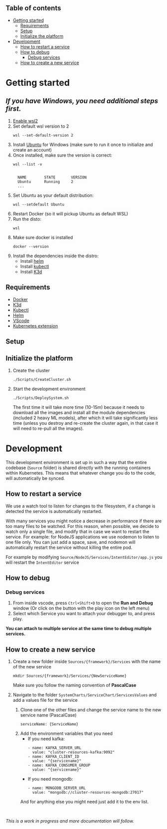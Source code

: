 ## Table of contents
- [Getting started](#getting-started)
  - [Requirements](#requirements)
  - [Setup](#setup)
  - [Initialize the platform](#initialize-the-platform)
- [Development](#development)
  - [How to restart a service](#how-to-restart-a-service)
  - [How to debug](#how-to-debug)
    - [Debug services](#debug-services)
  - [How to create a new service](#how-to-create-a-new-service)

# Getting started
## *If you have Windows, you need additional steps first.* 

1. [Enable wsl2](https://docs.microsoft.com/en-us/windows/wsl/install-win10)
2. Set default wsl version to 2
   ```
   wsl --set-default-version 2
   ```
3. Install [Ubuntu](https://www.microsoft.com/it-it/p/ubuntu/9nblggh4msv6?activetab=pivot:overviewtab) for Windows (make sure to run it once to initialize and create an account)
4. Once installed, make sure the version is correct: 
   ```
   wsl --list -v

   
     NAME        STATE       VERSION
     Ubuntu      Running     2 
     ...
   ```
5. Set Ubuntu as your default distribution:
   ```
   wsl --setdefault Ubuntu
   ```
6. Restart Docker (so it will pickup Ubuntu as default WSL)
7. Run the disto:
   ```
   wsl
   ```
8. Make sure docker is installed
   ```
   docker --version
   ```
9.  Install the dependencies inside the distro:
       - Install [helm](https://helm.sh/docs/intro/install/) 
       - Install [kubectl](https://kubernetes.io/docs/tasks/tools/install-kubectl-linux/) 
       - Install [K3d](https://k3d.io/)

## Requirements

- [Docker](https://docs.docker.com/get-docker/)  
- [K3d](https://k3d.io/)  
- [Kubectl](https://kubernetes.io/docs/tasks/tools/#kubectl)
- [Helm](https://helm.sh/docs/intro/install/)
- [VScode](https://code.visualstudio.com/) 
- [Kubernetes extension](vscode:extension/ms-kubernetes-tools.vscode-kubernetes-tools)
  
## Setup
## Initialize the platform

1. Create the cluster
   ```
   ./Scripts/CreateCluster.sh
   ```
2. Start the development environment
 
   ```
   ./Scripts/DeploySystem.sh
   ```
   The first time it will take more time (10-15m) because it needs to download all the images and install all the module dependencies (included 2 heavy ML models), after which it will take significantly less time (unless you destroy and re-create the cluster again, in that case it will need to re-pull all the images).


# Development

This development environment is set up in such a way that the entire codebase (`Source` folder) is shared directly with the running containers within Kubernetes. This means that whatever change you do to the code, will automatically be synced. 

## How to restart a service
We use a watch tool to listen for changes to the filesystem, if a change is detected the service is automatically restarted.

With many services you might notice a decrease in performance if there are too many files to be watched. For this reason, when possible, we decide to watch only a single file, and modify that in case we want to restart the service.
For example: for NodeJS applications we use nodemon to listen to one file only. You can just add a space, save, and nodemon will automatically restart the service without killing the entire pod.  

For example by modifying `Source/NodeJS/Services/IntentEditor/app.js` you will restart the `IntentEditor` service

## How to debug

### Debug services

1. From inside vscode, press `Ctrl+Shift+D` to open the __Run and Debug__ window (Or click on the button with the play icon on the left menu)
2. Select which Service you want to attach your debugger to, and press play.
   
__You can attach to multiple service at the same time to debug multiple services.__

## How to create a new service

1. Create a new folder inside `Sources/{framework}/Services` with the name of the new service
   ```
   mkdir Sources/{framework}/Services/{NewServiceName}
   ```
   Make sure you follow the naming convention of __PascalCase__

2. Navigate to the folder `SystemCharts/ServiceChart/ServicesValues` and add a values file for the service
   1. Clone one of the other files and change the service name to the new service name (PascalCase)
      ```
      serviceName: {ServiceName}
      ```
   2. Add the environment variables that you need
      - If you need kafka: 
         ```
         - name: KAFKA_SERVER_URL
           value: "cluster-resources-kafka:9092"
         - name: KAFKA_CLIENT_ID
           value: "{servicename}"            
         - name: KAFKA_CONSUMER_GROUP
           value: "{servicename}"
         ```
      - If you need mongodb: 
         ```
         - name: MONGODB_SERVER_URL
           value: "mongodb://cluster-resources-mongodb:27017"
         ```
      And for anything else you might need just add it to the env list. 

   
&nbsp;

*This is a work in progress and more documentation will follow.*

